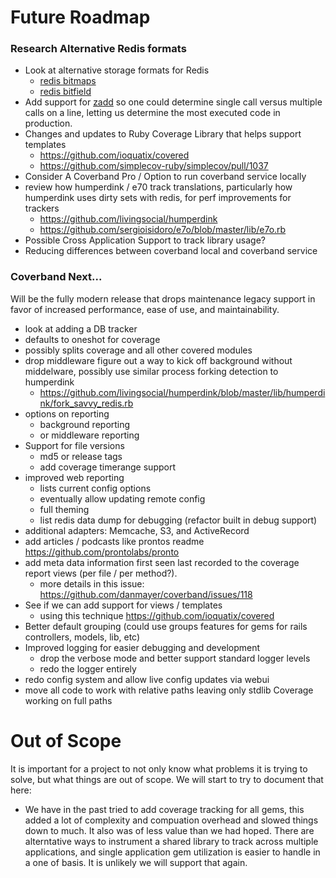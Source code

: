 # Future Roadmap

### Research Alternative Redis formats

- Look at alternative storage formats for Redis
  - [redis bitmaps](http://blog.getspool.com/2011/11/29/fast-easy-realtime-metrics-using-redis-bitmaps/)
  - [redis bitfield](https://stackoverflow.com/questions/47100606/optimal-way-to-store-array-of-integers-in-redis-database)
- Add support for [zadd](http://redis.io/topics/data-types-intro) so one could determine single call versus multiple calls on a line, letting us determine the most executed code in production.
- Changes and updates to Ruby Coverage Library that helps support templates
  - https://github.com/ioquatix/covered
  - https://github.com/simplecov-ruby/simplecov/pull/1037
- Consider A Coverband Pro / Option to run coverband service locally
- review how humperdink / e70 track translations, particularly how humperdink uses dirty sets with redis, for perf improvements for trackers
  - https://github.com/livingsocial/humperdink
  - https://github.com/sergioisidoro/e7o/blob/master/lib/e7o.rb
- Possible Cross Application Support to track library usage?
- Reducing differences between coverband local and coverband service

### Coverband Next...

Will be the fully modern release that drops maintenance legacy support in favor of increased performance, ease of use, and maintainability.

- look at adding a DB tracker
- defaults to oneshot for coverage
- possibly splits coverage and all other covered modules
- drop middleware figure out a way to kick off background without middelware, possibly use similar process forking detection to humperdink
  - https://github.com/livingsocial/humperdink/blob/master/lib/humperdink/fork_savvy_redis.rb
- options on reporting
  - background reporting
  - or middleware reporting
- Support for file versions
  - md5 or release tags
  - add coverage timerange support
- improved web reporting
  - lists current config options
  - eventually allow updating remote config
  - full theming
  - list redis data dump for debugging (refactor built in debug support)
- additional adapters: Memcache, S3, and ActiveRecord
- add articles / podcasts like prontos readme https://github.com/prontolabs/pronto
- add meta data information first seen last recorded to the coverage report views (per file / per method?).
  - more details in this issue: https://github.com/danmayer/coverband/issues/118
- See if we can add support for views / templates
  - using this technique https://github.com/ioquatix/covered
- Better default grouping (could use groups features for gems for rails controllers, models, lib, etc)
- Improved logging for easier debugging and development
  - drop the verbose mode and better support standard logger levels
  - redo the logger entirely
- redo config system and allow live config updates via webui
- move all code to work with relative paths leaving only stdlib Coverage working on full paths

# Out of Scope

It is important for a project to not only know what problems it is trying to solve, but what things are out of scope. We will start to try to document that here:

* We have in the past tried to add coverage tracking for all gems, this added a lot of complexity and compuation overhead and slowed things down to much. It also was of less value than we had hoped. There are alterntative ways to instrument a shared library to track across multiple applications, and single application gem utilization is easier to handle in a one of basis. It is unlikely we will support that again.
